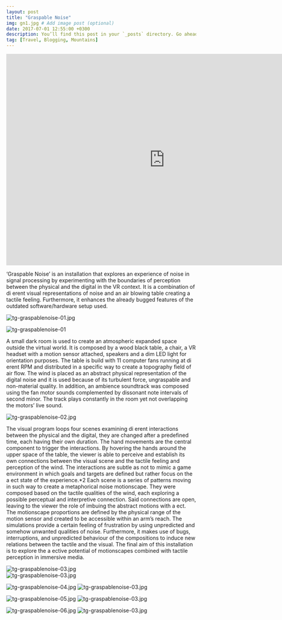 ```yaml
---
layout: post
title: "Graspable Noise"
img: gn1.jpg # Add image post (optional)
date: 2017-07-01 12:55:00 +0300
description: You’ll find this post in your `_posts` directory. Go ahead and edit it and re-build the site to see your changes. # Add post description (optional)
tag: [Travel, Blogging, Mountains]
---
```

<iframe src="https://player.vimeo.com/video/216311116" width="840" height="560" frameborder="0" webkitallowfullscreen mozallowfullscreen allowfullscreen></iframe> 

‘Graspable Noise’ is an installation that explores an experience of noise in signal processing by experimenting with the boundaries of perception between the physical and the digital in the VR context. It is a combination of di erent visual representations of noise and an air blowing table creating a tactile feeling. Furthermore, it enhances the already bugged features of the outdated software/hardware setup used.

![tg-graspablenoise-01.jpg](./img/tg-graspablenoise-01.jpg)  

![tg-graspablenoise-01](/tg-graspablenoise-01.jpg)

A small dark room is used to create an atmospheric expanded space outside the virtual world. It is composed by a wood black table, a chair, a VR headset with a motion sensor attached, speakers and a dim LED light for orientation purposes. The table is build with 11 computer fans running at di erent RPM and distributed in a specific way to create a topography field of air flow. The wind is placed as an abstract physical representation of the digital noise and it is used because of its turbulent force, ungraspable and non-material quality. In addition, an ambience soundtrack was composed using the fan motor sounds complemented by dissonant note intervals of second minor. The track plays constantly in the room yet not overlapping the motors’ live sound.

![tg-graspablenoise-02.jpg](./img/tg-graspablenoise-02.jpg)       

The visual program loops four scenes examining di erent interactions between the physical and the digital, they are changed after a predefined time, each having their own duration. The hand movements are the central component to trigger the interactions. By
hovering the hands around the upper space of the table, the viewer is able to perceive and establish its own connections between the visual scene and the tactile feeling and perception of the wind. The interactions are subtle as not to mimic a game environment in which goals and targets are defined but rather focus on the a ect state of the experience.*2
Each scene is a series of patterns moving in such way to create a metaphorical noise motionscape. They were composed based on the tactile qualities of the wind, each exploring a possible perceptual and interpretive connection. Said connections are open, leaving to the viewer the role of imbuing the abstract motions with a ect. The motionscape proportions are defined by the physical range of the motion sensor and created to be accessible within an arm’s reach.
The simulations provide a certain feeling of frustration by using unpredicted and somehow unwanted qualities of noise. Furthermore, it makes use of bugs, interruptions, and unpredicted behaviour of the compositions to induce new relations between the tactile and the visual. The final aim of this installation is to explore the a ective potential of motionscapes combined with tactile perception in immersive media.


![tg-graspablenoise-03.jpg](./img/tg-graspablenoise-03.jpg)      
![tg-graspablenoise-03.jpg](./img/tg-graspablenoise-g1.gif)       

![tg-graspablenoise-04.jpg](./img/tg-graspablenoise-04.jpg) 
![tg-graspablenoise-03.jpg](./img/tg-graspablenoise-g2.gif)       

![tg-graspablenoise-05.jpg](./img/tg-graspablenoise-05.jpg)
![tg-graspablenoise-03.jpg](./img/tg-graspablenoise-g3.gif)       

![tg-graspablenoise-06.jpg](./img/tg-graspablenoise-06.jpg) 
![tg-graspablenoise-03.jpg](./img/tg-graspablenoise-g4.gif)  
